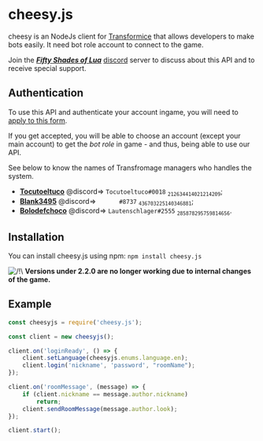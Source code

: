 # cheesy.js

cheesy is an NodeJs client for  [Transformice](https://www.transformice.com/) that allows developers to make bots easily.
It need bot role account to connect to the game.

Join the **_[Fifty Shades of Lua](https://discord.gg/qmdryEB)_** [discord](https://discordapp.com/) server to discuss about this API and to receive special support.

## Authentication

To use this API and authenticate your account ingame, you will need to [apply to this form](https://forms.gle/N6Et1hLGQ9hmg95F6).

If you get accepted, you will be able to choose an account (except your main account) to get the _bot role_ in game - and thus, being able to use our API.

See below to know the names of Transfromage managers who handles the system.
- **[Tocutoeltuco](https://github.com/Tocutoeltuco)** @discord=> `Tocutoeltuco#0018` <sub>`212634414021214209`</sub>;
- **[Blank3495](https://github.com/Blank3495)** @discord=> `󠂪󠂪 󠂪󠂪 󠂪󠂪󠂪󠂪 󠂪󠂪 󠂪󠂪󠂪󠂪 󠂪󠂪 󠂪󠂪#8737` <sub>`436703225140346881`</sub>;
- **[Bolodefchoco](https://github.com/Lautenschlager-id)** @discord=> `Lautenschlager#2555` <sub>`285878295759814656`</sub>.


## Installation

You can install cheesy.js using npm:
`npm install cheesy.js`

![/!\\](https://i.imgur.com/HQ188PK.png) **Versions under 2.2.0 are no longer working due to internal changes of the game.**<br>

## Example

```js
const cheesyjs = require('cheesy.js');

const client = new cheesyjs();

client.on('loginReady', () => {
	client.setLanguage(cheesyjs.enums.language.en);
	client.login('nickname', 'password', "roomName");
});

client.on('roomMessage', (message) => {
	if (client.nickname == message.author.nickname)
		return;
	client.sendRoomMessage(message.author.look);
});

client.start();
```
